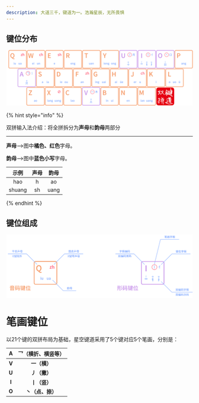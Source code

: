 ```yaml
---
description: 大道三千，键道为一。浩瀚星辰，无所畏惧
---
```




## 键位分布

![](../.gitbook/assets/xkjd-qwerty.png)

{% hint style="info" %}

双拼输入法介绍：将全拼拆分为**声母**和**韵母**两部分

------

**声母**——>图中**橘色、红色**字母。

**韵母**——>图中**蓝色小写**字母。

|  示例  | 声母 | 韵母 |
| :----: | :--: | :--: |
|  hao   |  h   |  ao  |
| shuang |  sh  | uang |

{% endhint %}

## 键位组成

![xkjd-rules](../.gitbook/assets/xkjd-rules.png)

# 笔画键位

以21个键的双拼布局为基础，星空键道采用了5个键对应5个笔画，分别是：

| **A** | **乛（横折、横竖等）** |
| :---: | :--------------------: |
| **V** |      **一（横）**      |
| **U** |      **丿（撇）**      |
| **I** |      **丨（竖）**      |
| **O** |    **丶（点、捺）**    |

